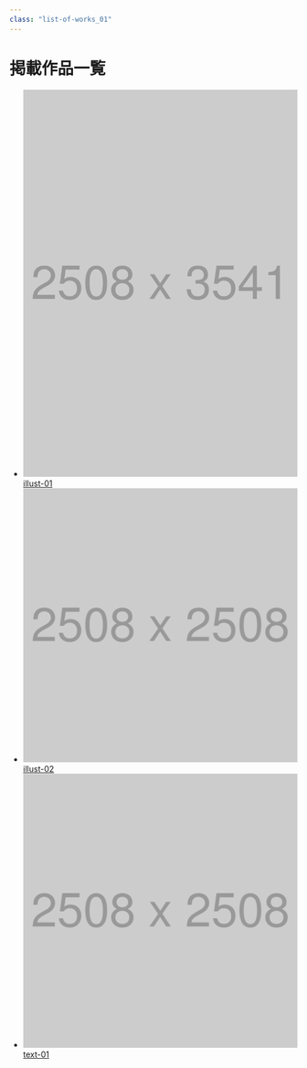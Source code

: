 ```yaml
---
class: "list-of-works_01"
---
```


# 掲載作品一覧

- [![](2508x3541.png)illust-01](illust-01.html)
- [![](2508x2508.png)illust-02](illust-02.html)
- [![](2508x2508.png)text-01](text-01.html)
